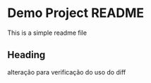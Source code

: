 # Demo Project README

This is a simple readme file

## Heading 
alteração para verificação do uso do diff